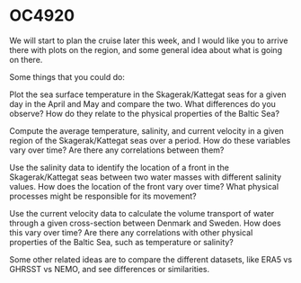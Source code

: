 # OC4920

We will start to plan the cruise later this week, and I would like you to arrive there with plots on the region, and some general idea about what is going on there.

Some things that you could do:

Plot the sea surface temperature in the Skagerak/Kattegat seas for a given day in the April and May and compare the two. What differences do you observe? How do they relate to the physical properties of the Baltic Sea?

Compute the average temperature, salinity, and current velocity in a given region of the Skagerak/Kattegat seas over a period. How do these variables vary over time? Are there any correlations between them?

Use the salinity data to identify the location of a front in the Skagerak/Kattegat seas between two water masses with different salinity values. How does the location of the front vary over time? What physical processes might be responsible for its movement?

Use the current velocity data to calculate the volume transport of water through a given cross-section between Denmark and Sweden. How does this vary over time? Are there any correlations with other physical properties of the Baltic Sea, such as temperature or salinity?



Some other related ideas are to compare the different datasets, like ERA5 vs GHRSST vs NEMO, and see differences or similarities.